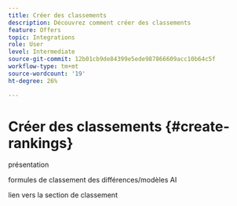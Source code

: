 ```yaml
---
title: Créer des classements
description: Découvrez comment créer des classements
feature: Offers
topic: Integrations
role: User
level: Intermediate
source-git-commit: 12b01cb9de84399e5ede987866609acc10b64c5f
workflow-type: tm+mt
source-wordcount: '19'
ht-degree: 26%

---
```


# Créer des classements {#create-rankings}

présentation

formules de classement des différences/modèles AI

lien vers la section de classement